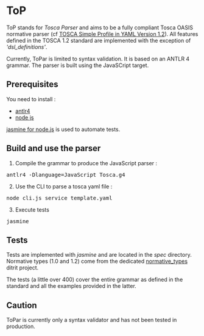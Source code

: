 # ToP
ToP stands for *Tosca Parser* and aims to be a fully compliant Tosca OASIS normative parser 
(cf [TOSCA Simple Profile in YAML Version 1.2](http://docs.oasis-open.org/tosca/TOSCA-Simple-Profile-YAML/v1.2/TOSCA-Simple-Profile-YAML-v1.2.pdf)).
All features defined in the TOSCA 1.2 standard are implemented with the exception of *'dsl_definitions'*.

Currently, ToPar is limited to syntax validation.
It is based on an ANTLR 4 grammar. The parser is built using the JavaSCript target.

## Prerequisites
You need to install :
- [antlr4](http://www.antlr.org/)
- [node js](https://nodejs.org/en/) 

[jasmine for node.js](https://jasmine.github.io/2.0/node.html) is used to automate tests.

## Build and use the parser
1. Compile the grammar to produce the JavaScript parser :
<pre>antlr4 -Dlanguage=JavaScript Tosca.g4</pre>
2. Use the CLI to parse a tosca yaml file :
<pre>node cli.js service_template.yaml</pre>
3. Execute tests
<pre>jasmine</pre>

## Tests
Tests are implemented with *jasmine* and are located in the *spec* directory.
Normative types (1.0 and 1.2) come from the dedicated [normative_types](https://github.com/ditrit/normative_types) ditrit project.

The tests (a little over 400) cover the entire grammar as defined in the standard and all the examples provided in the latter.

## Caution
ToPar is currently only a syntax validator and has not been tested in production. 
